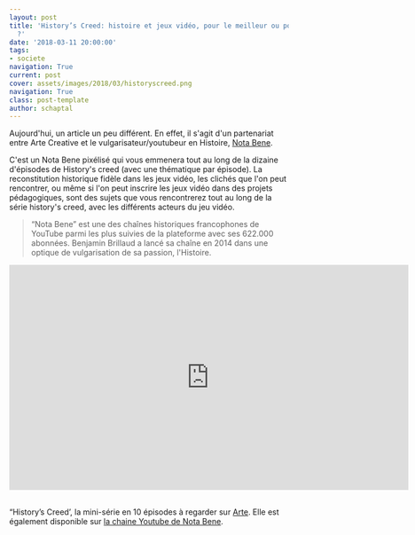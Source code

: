 ```yaml
---
layout: post
title: 'History’s Creed: histoire et jeux vidéo, pour le meilleur ou pour le pire
  ?'
date: '2018-03-11 20:00:00'
tags:
- societe
navigation: True
current: post
cover: assets/images/2018/03/historyscreed.png
navigation: True
class: post-template
author: schaptal
---
```


Aujourd'hui, un article un peu différent. En effet, il s'agit d'un partenariat entre Arte Creative et le vulgarisateur/youtubeur en Histoire, [Nota Bene](https://www.youtube.com/user/notabenemovies).

C'est un Nota Bene pixélisé qui vous emmenera tout au long de la dizaine d'épisodes de History's creed (avec une thématique par épisode).
La reconstitution historique fidèle dans les jeux vidéo, les clichés que l'on peut rencontrer, ou même si l'on peut inscrire les jeux vidéo dans des projets pédagogiques, sont des sujets que vous rencontrerez tout au long de la série history's creed, avec les différents acteurs du jeu vidéo.

> “Nota Bene” est une des chaînes historiques francophones de YouTube parmi les plus suivies de la plateforme avec ses 622.000 abonnées. Benjamin Brillaud a lancé sa chaîne en 2014 dans une optique de vulgarisation de sa passion, l'Histoire.


<iframe allowfullscreen="true" style="transition-duration:0;transition-property:no;margin:0 auto;position:relative;display:block;background-color:#000000;" frameborder="0" scrolling="no" width="720" height="406" src="https://www.arte.tv/player/v3/index.php?json_url=https%3A%2F%2Fapi.arte.tv%2Fapi%2Fplayer%2Fv1%2Fconfig%2Ffr%2F074699-001-A%3Fautostart%3D0%26lifeCycle%3D1&amp;lang=fr_FR&amp;embed=1&amp;mute=0"></iframe>

<br>


“History’s Creed’, la mini-série en 10 épisodes à regarder sur [Arte](https://www.arte.tv/fr/videos/RC-014308/history-s-creed/).
Elle est également disponible sur [la chaine Youtube de Nota Bene](https://www.youtube.com/watch?v=e5vG-7lzHWU&list=PLgLm3t2YjNL2LvpXMliEdJy60hkC2c-4u).
